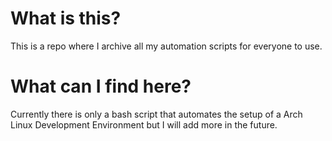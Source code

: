 # What is this?
This is a repo where I archive all my automation scripts for everyone to use.

# What can I find here?
Currently there is only a bash script that automates the setup of a Arch Linux Development Environment but I will add more in the future.


